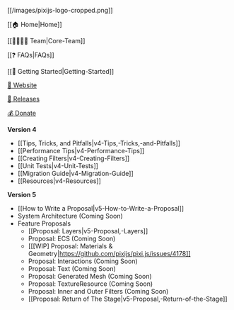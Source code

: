 [[/images/pixijs-logo-cropped.png]]

[[:house: Home|Home]]

[[:family_man_woman_girl_boy: Team|Core-Team]]

[[:question: FAQs|FAQs]]

[[:beginner: Getting Started|Getting-Started]]

[:rocket: Website](http://www.pixijs.com/)

[:floppy_disk: Releases](https://github.com/pixijs/pixi.js/releases)

[:moneybag: Donate](https://www.patreon.com/user?u=2384552)

**Version 4**
- [[Tips, Tricks, and Pitfalls|v4-Tips,-Tricks,-and-Pitfalls]]
- [[Performance Tips|v4-Performance-Tips]]
- [[Creating Filters|v4-Creating-Filters]]
- [[Unit Tests|v4-Unit-Tests]]
- [[Migration Guide|v4-Migration-Guide]]
- [[Resources|v4-Resources]]

**Version 5**
- [[How to Write a Proposal|v5-How-to-Write-a-Proposal]]
- System Architecture (Coming Soon)
- Feature Proposals
    - [[Proposal: Layers|v5-Proposal,-Layers]]
    - Proposal: ECS (Coming Soon)
    - [[[WIP] Proposal: Materials & Geometry|https://github.com/pixijs/pixi.js/issues/4178]]
    - Proposal: Interactions (Coming Soon)
    - Proposal: Text (Coming Soon)
    - Proposal: Generated Mesh (Coming Soon)
    - Proposal: TextureResource (Coming Soon)
    - Proposal: Inner and Outer Filters (Coming Soon)
    - [[Proposal: Return of The Stage|v5-Proposal,-Return-of-the-Stage]]